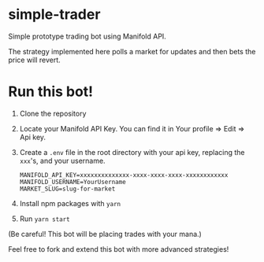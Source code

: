 # simple-trader
Simple prototype trading bot using Manifold API.

The strategy implemented here polls a market for updates and then bets the price will revert. 

# Run this bot!

1. Clone the repository
2. Locate your Manifold API Key. You can find it in Your profile => Edit => Api key.
3. Create a `.env` file in the root directory with your api key, replacing the `xxx`'s, and your username.

   ```
   MANIFOLD_API_KEY=xxxxxxxxxxxxxx-xxxx-xxxx-xxxx-xxxxxxxxxxxx
   MANIFOLD_USERNAME=YourUsername
   MARKET_SLUG=slug-for-market
   ```

4. Install npm packages with `yarn`
5. Run `yarn start`

(Be careful! This bot will be placing trades with your mana.)

Feel free to fork and extend this bot with more advanced strategies!